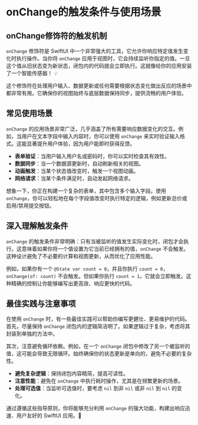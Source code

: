 ﻿# onChange的触发条件与使用场景

## onChange修饰符的触发机制

`onChange` 修饰符是 SwiftUI 中一个非常强大的工具，它允许你响应特定值发生变化时执行操作。当你将 `onChange` 应用于视图时，它会持续监听你指定的值。一旦这个值从旧状态变为新状态，闭包内的代码就会立即执行。这就像给你的应用安装了一个智能传感器！ 💡

这个修饰符在处理用户输入、数据更新或任何需要根据状态变化做出反应的场景中都非常有用。它确保你的视图始终与底层数据保持同步，提供流畅的用户体验。

## 常见使用场景

`onChange` 的应用场景非常广泛，几乎涵盖了所有需要响应数据变化的交互。例如，当用户在文本字段中输入内容时，你可以使用 `onChange` 来实时验证输入格式。这能显著提升用户体验，因为用户能即时获得反馈。

*   **表单验证**：当用户输入用户名或密码时，你可以实时检查其有效性。
*   **数据同步**：当一个数据源更新时，自动刷新相关的视图。
*   **动画触发**：当某个状态值改变时，触发一个视图动画。
*   **网络请求**：当某个条件满足时，自动发起网络请求。

想象一下，你正在构建一个复杂的表单，其中包含多个输入字段。使用 `onChange`，你可以轻松地在每个字段值改变时执行特定的逻辑，例如更新总价或启用/禁用提交按钮。

## 深入理解触发条件

`onChange` 的触发条件非常明确：只有当被监听的值发生实际变化时，闭包才会执行。这意味着如果你将一个值设置为它当前已经拥有的值，`onChange` 不会触发。这种设计避免了不必要的计算和视图更新，从而优化了应用性能。

例如，如果你有一个 `@State var count = 0`，并且你执行 `count = 0`，`onChange(of: count)` 不会触发。但如果你执行 `count = 1`，它就会立即触发。这种精确的控制让你能够编写出更高效、响应更快的代码。

## 最佳实践与注意事项

在使用 `onChange` 时，有一些最佳实践可以帮助你编写更健壮、更易维护的代码。首先，尽量保持 `onChange` 闭包内的逻辑简洁明了。如果逻辑过于复杂，考虑将其封装到单独的方法中。

其次，注意避免循环依赖。例如，在一个 `onChange` 闭包中修改了另一个被监听的值，这可能会导致无限循环。始终确保你的状态更新是单向的，避免不必要的复杂性。

*   **避免复杂逻辑**：保持闭包内容精简，提高可读性。
*   **注意性能**：避免在 `onChange` 中执行耗时操作，尤其是在频繁更新的场景。
*   **处理可选值**：当监听可选值时，要考虑 `nil` 到非 `nil` 或非 `nil` 到 `nil` 的变化。

通过遵循这些指导原则，你将能够充分利用 `onChange` 的强大功能，构建出响应迅速、用户友好的 SwiftUI 应用。🚀


